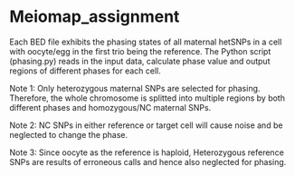 # Meiomap_assignment

Each BED file exhibits the phasing states of all maternal hetSNPs in a cell with oocyte/egg in the first trio being the reference.
The Python script (phasing.py) reads in the input data, calculate phase value and output regions of different phases for each cell.

Note 1: Only heterozygous maternal SNPs are selected for phasing. Therefore, the whole chromosome is splitted into multiple regions by both different phases and homozygous/NC maternal SNPs.

Note 2: NC SNPs in either reference or target cell will cause noise and be neglected to change the phase.

Note 3: Since oocyte as the reference is haploid, Heterozygous reference SNPs are results of erroneous calls and hence also neglected for phasing.

